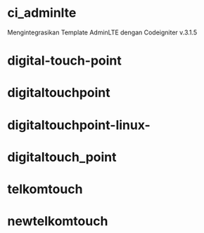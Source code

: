 # ci_adminlte
Mengintegrasikan Template AdminLTE dengan Codeigniter v.3.1.5
# digital-touch-point
# digitaltouchpoint
# digitaltouchpoint-linux-
# digitaltouch_point
# telkomtouch
# newtelkomtouch
